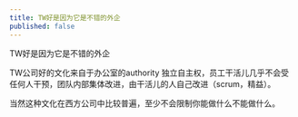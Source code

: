 ```yaml
---
title: TW好是因为它是不错的外企
published: false
---
```

TW好是因为它是不错的外企

TW公司好的文化来自于办公室的authority 独立自主权，员工干活儿几乎不会受任何人干预，团队内部集体改进，由干活儿的人自己改进（scrum，精益）。

当然这种文化在西方公司中比较普遍，至少不会限制你能做什么不能做什么。
